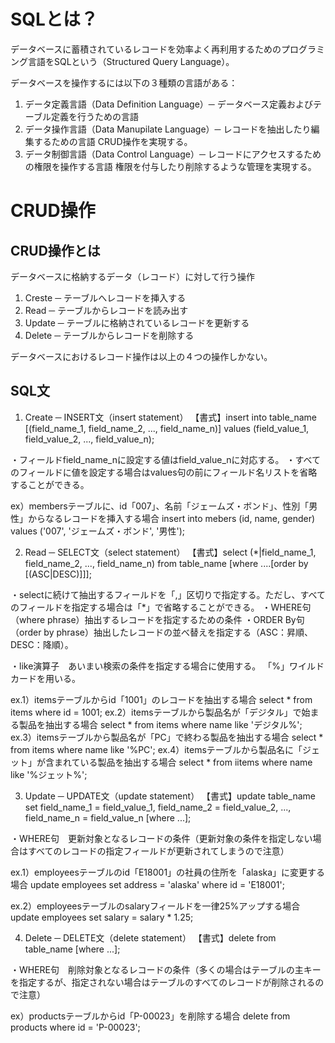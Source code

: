 # SQLとは？

データベースに蓄積されているレコードを効率よく再利用するためのプログラミング言語をSQLという（Structured Query Language）。

データベースを操作するには以下の３種類の言語がある：

1. データ定義言語（Data Definition Language）─ データベース定義およびテーブル定義を行うための言語
2. データ操作言語（Data Manupilate Language）─ レコードを抽出したり編集するための言語
CRUD操作を実現する。
3. データ制御言語（Data Control Language）─ レコードにアクセスするための権限を操作する言語
権限を付与したり削除するような管理を実現する。

# CRUD操作

## CRUD操作とは

データベースに格納するデータ（レコード）に対して行う操作

1. Creste ─ テーブルへレコードを挿入する
2. Read ─ テーブルからレコードを読み出す
3. Update ─ テーブルに格納されているレコードを更新する
4. Delete ─ テーブルからレコードを削除する

データベースにおけるレコード操作は以上の４つの操作しかない。

## SQL文

1. Create ─ INSERT文（insert statement）
【書式】insert into table_name [(field_name_1, field_name_2, ..., field_name_n)] values (field_value_1, field_value_2, ..., field_value_n);

・フィールドfield_name_nに設定する値はfield_value_nに対応する。
・すべてのフィールドに値を設定する場合はvalues句の前にフィールド名リストを省略することができる。

ex）membersテーブルに、id「007」、名前「ジェームズ・ボンド」、性別「男性」からなるレコードを挿入する場合
insert into mebers (id, name, gender) values ('007', 'ジェームズ・ボンド', '男性');

2. Read ─ SELECT文（select statement）
【書式】select (*|field_name_1, field_name_2, ..., field_name_n) from table_name [where ....[order by [(ASC|DESC)]]];

・selectに続けて抽出するフィールドを「,」区切りで指定する。ただし、すべてのフィールドを指定する場合は「*」で省略することができる。
・WHERE句（where phrase）抽出するレコードを指定するための条件
・ORDER By句（order by phrase）抽出したレコードの並べ替えを指定する（ASC：昇順、DESC：降順）。

・like演算子　あいまい検索の条件を指定する場合に使用する。
             「%」ワイルドカードを用いる。

ex.1）itemsテーブルからid「1001」のレコードを抽出する場合
select * from items where id = 1001;
   ex.2）itemsテーブルから製品名が「デジタル」で始まる製品を抽出する場合
           select * from items where name like 'デジタル%';
   ex.3）itemsテーブルから製品名が「PC」で終わる製品を抽出する場合
           select * from items where name like '%PC';
   ex.4）itemsテーブルから製品名に「ジェット」が含まれている製品を抽出する場合
           select * from iitems where name like '%ジェット%';

3. Update ─ UPDATE文（update statement）
【書式】update table_name set field_name_1 = field_value_1, field_name_2 = field_value_2, ..., field_name_n = field_value_n [where ...];

・WHERE句　更新対象となるレコードの条件（更新対象の条件を指定しない場合はすべてのレコードの指定フィールドが更新されてしまうので注意）

ex.1）employeesテーブルのid「E18001」の社員の住所を「alaska」に変更する場合
update employees set address = 'alaska' where id = 'E18001';

ex.2）employeesテーブルのsalaryフィールドを一律25%アップする場合
update employees set salary = salary * 1.25;

4. Delete ─ DELETE文（delete statement）
【書式】delete from table_name [where ...];

・WHERE句　削除対象となるレコードの条件（多くの場合はテーブルの主キーを指定するが、指定されない場合はテーブルのすべてのレコードが削除されるので注意）

ex）productsテーブルからid「P-00023」を削除する場合
delete from products where id = 'P-00023';
